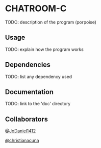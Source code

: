 # CHATROOM-C

TODO: description of the program (porpoise)

## Usage

TODO: explain how the program works

## Dependencies

TODO: list any dependency used

## Documentation

TODO: link to the 'doc' directory

## Collaborators

[@JoDaniel1412](https://github.com/JoDaniel1412)

[@christianacuna](https://github.com/christianacuna)
